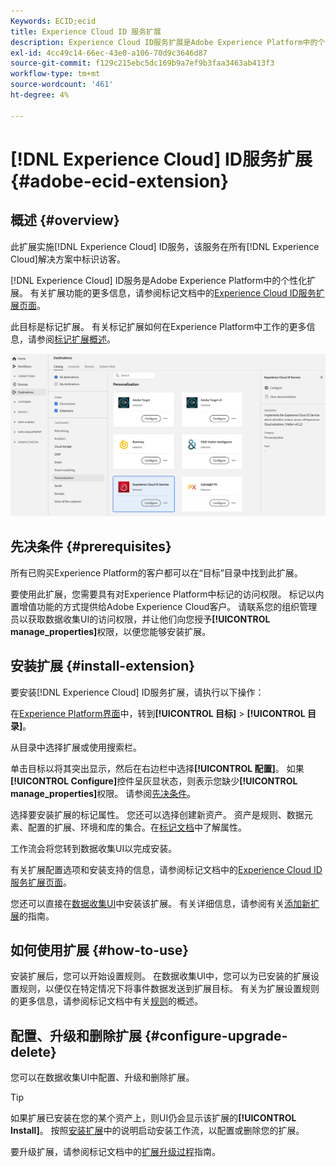 ```yaml
---
Keywords: ECID;ecid
title: Experience Cloud ID 服务扩展
description: Experience Cloud ID服务扩展是Adobe Experience Platform中的个性化目标。 有关扩展功能的更多信息，请参阅Adobe Exchange上的扩展页面。
exl-id: 4cc49c14-66ec-43e0-a106-70d9c3646d87
source-git-commit: f129c215ebc5dc169b9a7ef9b3faa3463ab413f3
workflow-type: tm+mt
source-wordcount: '461'
ht-degree: 4%

---
```


# [!DNL Experience Cloud] ID服务扩展 {#adobe-ecid-extension}

## 概述 {#overview}

此扩展实施[!DNL Experience Cloud] ID服务，该服务在所有[!DNL Experience Cloud]解决方案中标识访客。

[!DNL Experience Cloud] ID服务是Adobe Experience Platform中的个性化扩展。 有关扩展功能的更多信息，请参阅标记文档中的[Experience Cloud ID服务扩展页面](../../../tags/extensions/client/id-service/overview.md)。

此目标是标记扩展。 有关标记扩展如何在Experience Platform中工作的更多信息，请参阅[标记扩展概述](../launch-extensions/overview.md)。

![Adobe ECID扩展](../../assets/catalog/personalization/adobe-ecid/catalog.png)

## 先决条件 {#prerequisites}

所有已购买Experience Platform的客户都可以在“目标”目录中找到此扩展。

要使用此扩展，您需要具有对Experience Platform中标记的访问权限。 标记以内置增值功能的方式提供给Adobe Experience Cloud客户。 请联系您的组织管理员以获取数据收集UI的访问权限，并让他们向您授予&#x200B;**[!UICONTROL manage_properties]**&#x200B;权限，以便您能够安装扩展。

## 安装扩展 {#install-extension}

要安装[!DNL Experience Cloud] ID服务扩展，请执行以下操作：

在[Experience Platform界面](https://platform.adobe.com/)中，转到&#x200B;**[!UICONTROL 目标]** > **[!UICONTROL 目录]**。

从目录中选择扩展或使用搜索栏。

单击目标以将其突出显示，然后在右边栏中选择&#x200B;**[!UICONTROL 配置]**。 如果&#x200B;**[!UICONTROL Configure]**&#x200B;控件呈灰显状态，则表示您缺少&#x200B;**[!UICONTROL manage_properties]**&#x200B;权限。 请参阅[先决条件](#prerequisites)。

选择要安装扩展的标记属性。 您还可以选择创建新资产。 资产是规则、数据元素、配置的扩展、环境和库的集合。在[标记文档](../../../tags/ui/administration/companies-and-properties.md)中了解属性。

工作流会将您转到数据收集UI以完成安装。

有关扩展配置选项和安装支持的信息，请参阅标记文档中的[Experience Cloud ID服务扩展页面](../../../tags/extensions/client/id-service/overview.md)。

您还可以直接在[数据收集UI](https://experience.adobe.com/#/data-collection/)中安装该扩展。 有关详细信息，请参阅有关[添加新扩展](../../../tags/ui/managing-resources/extensions/overview.md#add-a-new-extension)的指南。

## 如何使用扩展 {#how-to-use}

安装扩展后，您可以开始设置规则。 在数据收集UI中，您可以为已安装的扩展设置规则，以便仅在特定情况下将事件数据发送到扩展目标。 有关为扩展设置规则的更多信息，请参阅标记文档中有关[规则](../../../tags/ui/managing-resources/rules.md)的概述。

## 配置、升级和删除扩展 {#configure-upgrade-delete}

您可以在数据收集UI中配置、升级和删除扩展。

>[!TIP]
>
>如果扩展已安装在您的某个资产上，则UI仍会显示该扩展的&#x200B;**[!UICONTROL Install]**。 按照[安装扩展](#install-extension)中的说明启动安装工作流，以配置或删除您的扩展。

要升级扩展，请参阅标记文档中的[扩展升级过程](../../../tags/ui/managing-resources/extensions/extension-upgrade.md)指南。
